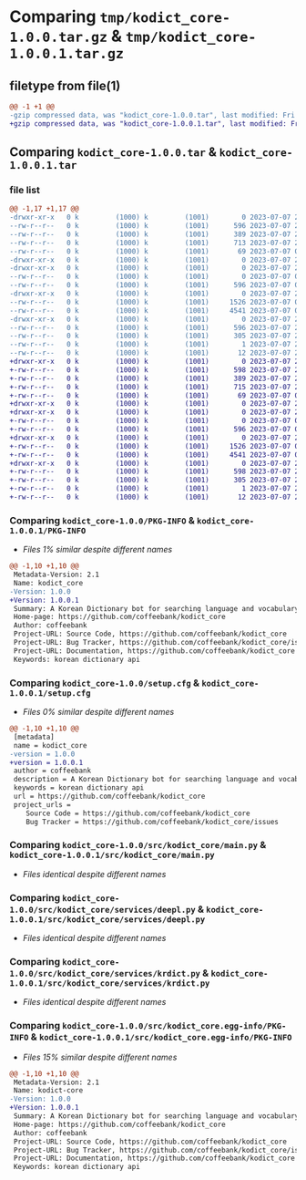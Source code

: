 # Comparing `tmp/kodict_core-1.0.0.tar.gz` & `tmp/kodict_core-1.0.0.1.tar.gz`

## filetype from file(1)

```diff
@@ -1 +1 @@
-gzip compressed data, was "kodict_core-1.0.0.tar", last modified: Fri Jul  7 22:16:05 2023, max compression
+gzip compressed data, was "kodict_core-1.0.0.1.tar", last modified: Fri Jul  7 22:19:43 2023, max compression
```

## Comparing `kodict_core-1.0.0.tar` & `kodict_core-1.0.0.1.tar`

### file list

```diff
@@ -1,17 +1,17 @@
-drwxr-xr-x   0 k         (1000) k         (1001)        0 2023-07-07 22:16:05.815810 kodict_core-1.0.0/
--rw-r--r--   0 k         (1000) k         (1001)      596 2023-07-07 22:16:05.815810 kodict_core-1.0.0/PKG-INFO
--rw-r--r--   0 k         (1000) k         (1001)      389 2023-07-07 22:10:02.000000 kodict_core-1.0.0/README.md
--rw-r--r--   0 k         (1000) k         (1001)      713 2023-07-07 22:16:05.815810 kodict_core-1.0.0/setup.cfg
--rw-r--r--   0 k         (1000) k         (1001)       69 2023-07-07 05:07:27.000000 kodict_core-1.0.0/setup.py
-drwxr-xr-x   0 k         (1000) k         (1001)        0 2023-07-07 22:16:05.812477 kodict_core-1.0.0/src/
-drwxr-xr-x   0 k         (1000) k         (1001)        0 2023-07-07 22:16:05.812477 kodict_core-1.0.0/src/kodict_core/
--rw-r--r--   0 k         (1000) k         (1001)        0 2023-07-07 06:19:28.000000 kodict_core-1.0.0/src/kodict_core/__init__.py
--rw-r--r--   0 k         (1000) k         (1001)      596 2023-07-07 06:32:10.000000 kodict_core-1.0.0/src/kodict_core/main.py
-drwxr-xr-x   0 k         (1000) k         (1001)        0 2023-07-07 22:16:05.815810 kodict_core-1.0.0/src/kodict_core/services/
--rw-r--r--   0 k         (1000) k         (1001)     1526 2023-07-07 06:32:09.000000 kodict_core-1.0.0/src/kodict_core/services/deepl.py
--rw-r--r--   0 k         (1000) k         (1001)     4541 2023-07-07 06:32:10.000000 kodict_core-1.0.0/src/kodict_core/services/krdict.py
-drwxr-xr-x   0 k         (1000) k         (1001)        0 2023-07-07 22:16:05.815810 kodict_core-1.0.0/src/kodict_core.egg-info/
--rw-r--r--   0 k         (1000) k         (1001)      596 2023-07-07 22:16:05.000000 kodict_core-1.0.0/src/kodict_core.egg-info/PKG-INFO
--rw-r--r--   0 k         (1000) k         (1001)      305 2023-07-07 22:16:05.000000 kodict_core-1.0.0/src/kodict_core.egg-info/SOURCES.txt
--rw-r--r--   0 k         (1000) k         (1001)        1 2023-07-07 22:16:05.000000 kodict_core-1.0.0/src/kodict_core.egg-info/dependency_links.txt
--rw-r--r--   0 k         (1000) k         (1001)       12 2023-07-07 22:16:05.000000 kodict_core-1.0.0/src/kodict_core.egg-info/top_level.txt
+drwxr-xr-x   0 k         (1000) k         (1001)        0 2023-07-07 22:19:43.317362 kodict_core-1.0.0.1/
+-rw-r--r--   0 k         (1000) k         (1001)      598 2023-07-07 22:19:43.317362 kodict_core-1.0.0.1/PKG-INFO
+-rw-r--r--   0 k         (1000) k         (1001)      389 2023-07-07 22:10:02.000000 kodict_core-1.0.0.1/README.md
+-rw-r--r--   0 k         (1000) k         (1001)      715 2023-07-07 22:19:43.317362 kodict_core-1.0.0.1/setup.cfg
+-rw-r--r--   0 k         (1000) k         (1001)       69 2023-07-07 05:07:27.000000 kodict_core-1.0.0.1/setup.py
+drwxr-xr-x   0 k         (1000) k         (1001)        0 2023-07-07 22:19:43.314029 kodict_core-1.0.0.1/src/
+drwxr-xr-x   0 k         (1000) k         (1001)        0 2023-07-07 22:19:43.314029 kodict_core-1.0.0.1/src/kodict_core/
+-rw-r--r--   0 k         (1000) k         (1001)        0 2023-07-07 06:19:28.000000 kodict_core-1.0.0.1/src/kodict_core/__init__.py
+-rw-r--r--   0 k         (1000) k         (1001)      596 2023-07-07 06:32:10.000000 kodict_core-1.0.0.1/src/kodict_core/main.py
+drwxr-xr-x   0 k         (1000) k         (1001)        0 2023-07-07 22:19:43.317362 kodict_core-1.0.0.1/src/kodict_core/services/
+-rw-r--r--   0 k         (1000) k         (1001)     1526 2023-07-07 06:32:09.000000 kodict_core-1.0.0.1/src/kodict_core/services/deepl.py
+-rw-r--r--   0 k         (1000) k         (1001)     4541 2023-07-07 06:32:10.000000 kodict_core-1.0.0.1/src/kodict_core/services/krdict.py
+drwxr-xr-x   0 k         (1000) k         (1001)        0 2023-07-07 22:19:43.317362 kodict_core-1.0.0.1/src/kodict_core.egg-info/
+-rw-r--r--   0 k         (1000) k         (1001)      598 2023-07-07 22:19:43.000000 kodict_core-1.0.0.1/src/kodict_core.egg-info/PKG-INFO
+-rw-r--r--   0 k         (1000) k         (1001)      305 2023-07-07 22:19:43.000000 kodict_core-1.0.0.1/src/kodict_core.egg-info/SOURCES.txt
+-rw-r--r--   0 k         (1000) k         (1001)        1 2023-07-07 22:19:43.000000 kodict_core-1.0.0.1/src/kodict_core.egg-info/dependency_links.txt
+-rw-r--r--   0 k         (1000) k         (1001)       12 2023-07-07 22:19:43.000000 kodict_core-1.0.0.1/src/kodict_core.egg-info/top_level.txt
```

### Comparing `kodict_core-1.0.0/PKG-INFO` & `kodict_core-1.0.0.1/PKG-INFO`

 * *Files 1% similar despite different names*

```diff
@@ -1,10 +1,10 @@
 Metadata-Version: 2.1
 Name: kodict_core
-Version: 1.0.0
+Version: 1.0.0.1
 Summary: A Korean Dictionary bot for searching language and vocabulary information from Krdict and DeepL.
 Home-page: https://github.com/coffeebank/kodict_core
 Author: coffeebank
 Project-URL: Source Code, https://github.com/coffeebank/kodict_core
 Project-URL: Bug Tracker, https://github.com/coffeebank/kodict_core/issues
 Project-URL: Documentation, https://github.com/coffeebank/kodict_core
 Keywords: korean dictionary api
```

### Comparing `kodict_core-1.0.0/setup.cfg` & `kodict_core-1.0.0.1/setup.cfg`

 * *Files 0% similar despite different names*

```diff
@@ -1,10 +1,10 @@
 [metadata]
 name = kodict_core
-version = 1.0.0
+version = 1.0.0.1
 author = coffeebank
 description = A Korean Dictionary bot for searching language and vocabulary information from Krdict and DeepL.
 keywords = korean dictionary api
 url = https://github.com/coffeebank/kodict_core
 project_urls = 
 	Source Code = https://github.com/coffeebank/kodict_core
 	Bug Tracker = https://github.com/coffeebank/kodict_core/issues
```

### Comparing `kodict_core-1.0.0/src/kodict_core/main.py` & `kodict_core-1.0.0.1/src/kodict_core/main.py`

 * *Files identical despite different names*

### Comparing `kodict_core-1.0.0/src/kodict_core/services/deepl.py` & `kodict_core-1.0.0.1/src/kodict_core/services/deepl.py`

 * *Files identical despite different names*

### Comparing `kodict_core-1.0.0/src/kodict_core/services/krdict.py` & `kodict_core-1.0.0.1/src/kodict_core/services/krdict.py`

 * *Files identical despite different names*

### Comparing `kodict_core-1.0.0/src/kodict_core.egg-info/PKG-INFO` & `kodict_core-1.0.0.1/src/kodict_core.egg-info/PKG-INFO`

 * *Files 15% similar despite different names*

```diff
@@ -1,10 +1,10 @@
 Metadata-Version: 2.1
 Name: kodict-core
-Version: 1.0.0
+Version: 1.0.0.1
 Summary: A Korean Dictionary bot for searching language and vocabulary information from Krdict and DeepL.
 Home-page: https://github.com/coffeebank/kodict_core
 Author: coffeebank
 Project-URL: Source Code, https://github.com/coffeebank/kodict_core
 Project-URL: Bug Tracker, https://github.com/coffeebank/kodict_core/issues
 Project-URL: Documentation, https://github.com/coffeebank/kodict_core
 Keywords: korean dictionary api
```

